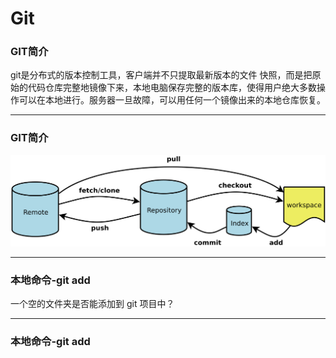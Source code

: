 # Git

### GIT简介
git是分布式的版本控制工具，客户端并不只提取最新版本的文件
快照，而是把原始的代码仓库完整地镜像下来，本地电脑保存完整的版本库，使得用户绝大多数操作可以在本地进行。服务器一旦故障，可以用任何一个镜像出来的本地仓库恢复。
* * ** * ** * ** * *
### GIT简介
![avatar](assets/git01.png)
* * ** * ** * ** * *
###  本地命令-git add
一个空的文件夹是否能添加到 git 项目中？

* * ** * ** * ** * *
###  本地命令-git add
